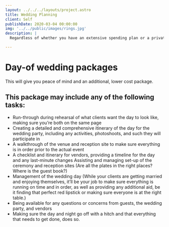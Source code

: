 ```yaml
---
layout: ../../../layouts/project.astro
title: Wedding Planning
client: Self
publishDate: 2020-03-04 00:00:00
img: '../../public/images/rings.jpg'
description: |
  Regardless of whether you have an extensive spending plan or a private venture with constrained money-related assets, we have the energy, ability, and experience to make your event a novel and noteworthy for the best day of your life.

---
```


<h1>Day-of wedding packages </h1>
  <p>This will give you peace of mind and an additional, lower cost package.</p>

<h2>This package may include any of the following tasks:</h2> 

<ul>
  <li>Run-through during rehearsal of what clients want the day to look like, making sure you’re both on the same page
  </li>
  <li>Creating a detailed and comprehensive itinerary of the day for the wedding party, including any activities, photoshoots, and such they will participate in
  </li>
  <li>A walkthrough of the venue and reception site to make sure everything is in order prior to the actual event
  </li>
  <li>A checklist and itinerary for vendors, providing a timeline for the day and any last-minute changes
  Assisting and managing set-up of the ceremony and reception sites (Are all the plates in the right places? Where is the guest book?)
  </li>
  <li>Management of the wedding day (While your clients are getting married and enjoying themselves, it’ll be your job to make sure everything is running on time and in order, as well as providing any additional aid, be it finding that perfect red lipstick or making sure everyone is at the right table.)
  </li>
  <li>Being available for any questions or concerns from guests, the wedding party, and vendors
  </li>
  <li>Making sure the day and night go off with a hitch and that everything that needs to get done, does so.
  </li>
</ul>

